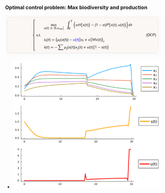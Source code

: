 ### Optimal control problem: Max biodiversity and production

![sol OCP](OCP.png "OCP")

* ![sol OCP](sol_OCP.png "Solution OCP")
